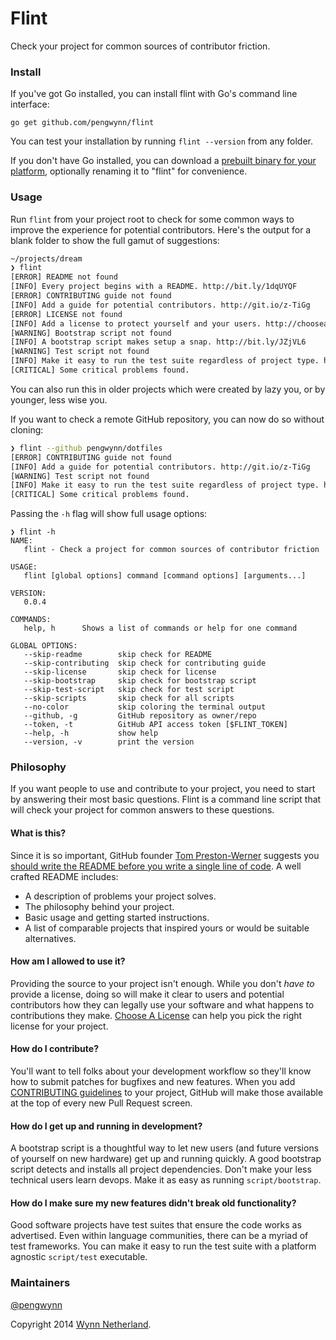 # Flint

Check your project for common sources of contributor friction.

### Install

If you've got Go installed, you can install flint with Go's command line
interface:

```
go get github.com/pengwynn/flint
```

You can test your installation by running `flint --version` from any folder.

If you don't have Go installed, you can download a [prebuilt binary for your
platform][releases], optionally renaming it to "flint" for convenience.

### Usage

Run `flint` from your project root to check for some common ways to improve the
experience for potential contributors. Here's the output for a blank folder to
show the full gamut of suggestions:

```sh
~/projects/dream
❯ flint
[ERROR] README not found
[INFO] Every project begins with a README. http://bit.ly/1dqUYQF
[ERROR] CONTRIBUTING guide not found
[INFO] Add a guide for potential contributors. http://git.io/z-TiGg
[ERROR] LICENSE not found
[INFO] Add a license to protect yourself and your users. http://choosealicense.com/
[WARNING] Bootstrap script not found
[INFO] A bootstrap script makes setup a snap. http://bit.ly/JZjVL6
[WARNING] Test script not found
[INFO] Make it easy to run the test suite regardless of project type. http://bit.ly/JZjVL6
[CRITICAL] Some critical problems found.
```

You can also run this in older projects which were created by lazy you, or by
younger, less wise you.

If you want to check a remote GitHub repository, you can now do so without
cloning:

```sh
❯ flint --github pengwynn/dotfiles
[ERROR] CONTRIBUTING guide not found
[INFO] Add a guide for potential contributors. http://git.io/z-TiGg
[WARNING] Test script not found
[INFO] Make it easy to run the test suite regardless of project type. http://bit.ly/JZjVL6
[CRITICAL] Some critical problems found.
```
Passing the `-h` flag will show full usage options:

```
❯ flint -h
NAME:
   flint - Check a project for common sources of contributor friction

USAGE:
   flint [global options] command [command options] [arguments...]

VERSION:
   0.0.4

COMMANDS:
   help, h      Shows a list of commands or help for one command

GLOBAL OPTIONS:
   --skip-readme        skip check for README
   --skip-contributing  skip check for contributing guide
   --skip-license       skip check for license
   --skip-bootstrap     skip check for bootstrap script
   --skip-test-script   skip check for test script
   --skip-scripts       skip check for all scripts
   --no-color           skip coloring the terminal output
   --github, -g         GitHub repository as owner/repo
   --token, -t          GitHub API access token [$FLINT_TOKEN]
   --help, -h           show help
   --version, -v        print the version
```

### Philosophy

If you want people to use and contribute to your project, you need to start by
answering their most basic questions. Flint is a command line script that will
check your project for common answers to these questions.

#### What is this?

Since it is so important, GitHub founder [Tom Preston-Werner][mojombo]
suggests you [should write the README before you write a single line of
code][RDD]. A well crafted README includes:

- A description of problems your project solves.
- The philosophy behind your project.
- Basic usage and getting started instructions.
- A list of comparable projects that inspired yours or would be suitable
  alternatives.

#### How am I allowed to use it?

Providing the source to your project isn't enough. While you don't _have to_
provide a license, doing so will make it clear to users and potential
contributors how they can legally use your software and what happens to
contributions they make. [Choose A License][choose] can help you pick the right
license for your project.

#### How do I contribute?

You'll want to tell folks about your development workflow so they'll know how
to submit patches for bugfixes and new features. When you add [CONTRIBUTING
guidelines][contributing] to your project, GitHub will make those available at
the top of every new Pull Request screen.

#### How do I get up and running in development?

A bootstrap script is a thoughtful way to let new users (and future versions of
yourself on new hardware) get up and running quickly. A good bootstrap script
detects and installs all project dependencies. Don't make your less technical
users learn devops. Make it as easy as running `script/bootstrap`.

#### How do I make sure my new features didn't break old functionality?

Good software projects have test suites that ensure the code works as
advertised. Even within language communities, there can be a myriad of test
frameworks. You can make it easy to run the test suite with a platform agnostic
`script/test` executable.

### Maintainers

[@pengwynn][pengwynn]

Copyright 2014 [Wynn Netherland][pengwynn].

[pengwynn]: https://github.com/pengwynn
[mojombo]: https://github.com/mojombo
[contributing]: https://github.com/blog/1184-contributing-guidelines
[octokit contrib]: https://github.com/octokit/octokit.rb/blob/master/CONTRIBUTING.md
[choose]: http://choosealicense.com/
[RDD]: http://tom.preston-werner.com/2010/08/23/readme-driven-development.html
[releases]: https://github.com/pengwynn/flint/releases
